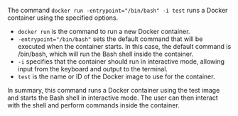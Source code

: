 

The command `docker run -entrypoint="/bin/bash" -i test` runs a Docker container using the specified options.

- `docker run` is the command to run a new Docker container.
- `-entrypoint="/bin/bash"` sets the default command that will be executed when the container starts. In this case, the default command is /bin/bash, which will run the Bash shell inside the container.
- `-i` specifies that the container should run in interactive mode, allowing input from the keyboard and output to the terminal.
- `test` is the name or ID of the Docker image to use for the container.

In summary, this command runs a Docker container using the test image and starts the Bash shell in interactive mode. The user can then interact with the shell and perform commands inside the container.